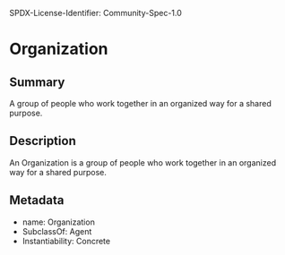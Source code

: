 SPDX-License-Identifier: Community-Spec-1.0

# Organization

## Summary

A group of people who work together in an organized way for a shared purpose.

## Description

An Organization is a group of people who work together in an organized way for a shared purpose.

## Metadata

- name: Organization
- SubclassOf: Agent
- Instantiability: Concrete
